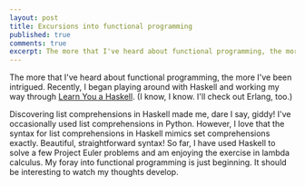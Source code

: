 ```yaml
---
layout: post
title: Excursions into functional programming
published: true
comments: true
excerpt: The more that I've heard about functional programming, the more I've been intrigued. Recently, I began playing around with Haskell and working my way through <a href='http://learnyouahaskell.com/'>Learn You a Haskell</a>. (I know, I know. I'll check out Erlang, too.)
---
```


The more that I've heard about functional programming, the more
I've been intrigued. Recently, I began playing around with Haskell
and working my way through <a href='http://learnyouahaskell.com/'>Learn You a Haskell</a>.
(I know, I know. I'll check out Erlang, too.)

Discovering list comprehensions in Haskell made me, dare I say, giddy!
I've occasionally used list comprehensions in Python. However, I love 
that the syntax for list comprehensions in Haskell mimics set comprehensions 
exactly. Beautiful, straightforward syntax! So far, I have used Haskell to 
solve a few Project Euler problems and am enjoying the exercise in lambda calculus.
My foray into functional programming is just beginning. It should be interesting
to watch my thoughts develop.
